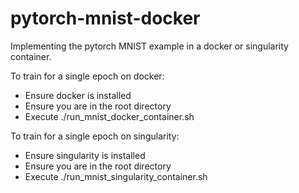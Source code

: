 # pytorch-mnist-docker

Implementing the pytorch MNIST example in a docker or singularity container.

To train for a single epoch on docker:
- Ensure docker is installed
- Ensure you are in the root directory
- Execute ./run_mnist_docker_container.sh

To train for a single epoch on singularity:
- Ensure singularity is installed
- Ensure you are in the root directory
- Execute ./run_mnist_singularity_container.sh
